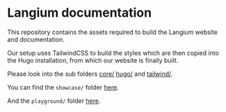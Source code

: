 # Langium documentation

This repository contains the assets required to build the Langium website and documentation.

Our setup uses TailwindCSS to build the styles which are then copied into the Hugo installation, from which our website is finally built.

Please look into the sub folders [core/](core/README.md) [hugo/](hugo/README.md) and [tailwind/](tailwind/README.md).

You can find the `showcase/` folder [here](hugo/content/showcase).

And the `playground/` folder [here](hugo/content/playground).

